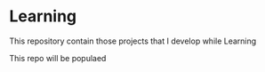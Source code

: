 # Learning
This repository contain those projects that I develop while Learning

This repo will be populaed
